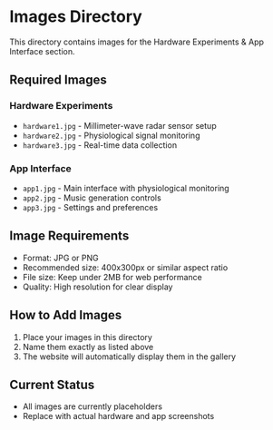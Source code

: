 # Images Directory

This directory contains images for the Hardware Experiments & App Interface section.

## Required Images

### Hardware Experiments
- `hardware1.jpg` - Millimeter-wave radar sensor setup
- `hardware2.jpg` - Physiological signal monitoring  
- `hardware3.jpg` - Real-time data collection

### App Interface
- `app1.jpg` - Main interface with physiological monitoring
- `app2.jpg` - Music generation controls
- `app3.jpg` - Settings and preferences

## Image Requirements
- Format: JPG or PNG
- Recommended size: 400x300px or similar aspect ratio
- File size: Keep under 2MB for web performance
- Quality: High resolution for clear display

## How to Add Images
1. Place your images in this directory
2. Name them exactly as listed above
3. The website will automatically display them in the gallery

## Current Status
- All images are currently placeholders
- Replace with actual hardware and app screenshots
